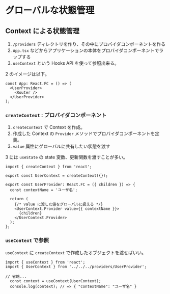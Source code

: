 # グローバルな状態管理

## Context による状態管理

1. `/providers` ディレクトリを作り、その中にプロバイダコンポーネントを作る
2. `App.tsx` などからアプリケーションの本体をプロバイダコンポーネントでラップする
3. `useContext` という Hooks API を使って参照出来る。

2 のイメージは以下。

```tsx
const App: React.FC = () => (
  <UserProvider>
    <Router />
  </UserProvider>
);
```

### `createContext` : プロバイダコンポーネント

1. `createContext` で Context を作成。
2. 作成した Context の `Provider` メソッドでプロバイダコンポーネントを定義。
3. `value` 属性にグローバルに共有したい状態を渡す

3 には `useState` の state 変数、更新関数を渡すことが多い。


```tsx
import { createContext } from 'react';

export const UserContext = createContext({});

export const UserProvider: React.FC = ({ children }) => {
  const contextName = 'ユーザ名';

  return (
    {/* value に渡した値をグローバルに扱える */}
    <UserContext.Provider value={{ contextName }}>
      {children}
    </UserContext.Provider>
  );
};
```

### `useContext` で参照

`useContext` に `createContext` で作成したオブジェクトを渡せばいい。

```tsx
import { useContext } from 'react';
import { UserContext } from '../../../providers/UserProvider';

// 省略...
  const context = useContext(UserContext);
  console.log(context); // => { "contextName": "ユーザ名" }
```
